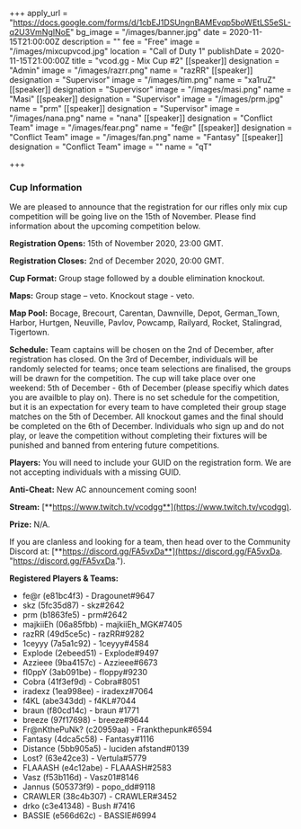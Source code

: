 +++
apply_url = "https://docs.google.com/forms/d/1cbEJ1DSUngnBAMEvqp5boWEtLS5eSL-q2U3VmNgINoE"
bg_image = "/images/banner.jpg"
date = 2020-11-15T21:00:00Z
description = ""
fee = "Free"
image = "/images/mixcupvcod.jpg"
location = "Call of Duty 1"
publishDate = 2020-11-15T21:00:00Z
title = "vcod.gg - Mix Cup #2"
[[speaker]]
designation = "Admin"
image = "/images/razrr.png"
name = "razRR"
[[speaker]]
designation = "Supervisor"
image = "/images/tim.png"
name = "xa1ruZ"
[[speaker]]
designation = "Supervisor"
image = "/images/masi.png"
name = "Masi"
[[speaker]]
designation = "Supervisor"
image = "/images/prm.jpg"
name = "prm"
[[speaker]]
designation = "Supervisor"
image = "/images/nana.png"
name = "nana"
[[speaker]]
designation = "Conflict Team"
image = "/images/fear.png"
name = "fe@r"
[[speaker]]
designation = "Conflict Team"
image = "/images/fan.png"
name = "Fantasy"
[[speaker]]
designation = "Conflict Team"
image = ""
name = "qT"

+++
### **Cup Information**

We are pleased to announce that the registration for our rifles only mix cup competition will be going live on the 15th of November. Please find information about the upcoming competition below.

**Registration Opens:** 15th of November 2020, 23:00 GMT.

**Registration Closes:** 2nd of December 2020, 20:00 GMT.

**Cup Format:** Group stage followed by a double elimination knockout.

**Maps:** Group stage – veto. Knockout stage - veto.

**Map Pool:** Bocage, Brecourt, Carentan, Dawnville, Depot, German_Town, Harbor, Hurtgen, Neuville, Pavlov, Powcamp, Railyard, Rocket, Stalingrad, Tigertown.

**Schedule:** Team captains will be chosen on the 2nd of December, after registration has closed. On the 3rd of December, individuals will be randomly selected for teams; once team selections are finalised, the groups will be drawn for the competition. The cup will take place over one weekend: 5th of December - 6th of December (please specifiy which dates you are availble to play on). There is no set schedule for the competition, but it is an expectation for every team to have completed their group stage matches on the 5th of December. All knockout games and the final should be completed on the 6th of December. Individuals who sign up and do not play, or leave the competition without completing their fixtures will be punished and banned from entering future competitions.

**Players:** You will need to include your GUID on the registration form. We are not accepting individuals with a missing GUID.

**Anti-Cheat:** New AC announcement coming soon!

**Stream:** [**https://www.twitch.tv/vcodgg**](https://www.twitch.tv/vcodgg).

**Prize:** N/A.

If you are clanless and looking for a team, then head over to the Community Discord at: [**https://discord.gg/FA5vxDa**](https://discord.gg/FA5vxDa. "https://discord.gg/FA5vxDa.").

**Registered Players & Teams:**

* fe@r (e81bc4f3) - Dragounet#9647
* skz (5fc35d87) - skz#2642
* prm (b1863fe5) - prm#2642
* majkiiEh (06a85fbb) - majkiiEh_MGK#7405
* razRR (49d5ce5c) - razRR#9282
* 1ceyyy (7a5a1c92) - 1ceyyy#4584
* Explode (2ebeed51) - Explode#9497
* Azzieee (9ba4157c) - Azzieee#6673
* fl0ppY (3ab091be) - fIoppy#9230
* Cobra (41f3ef9d) - Cobra#8051
* iradexz (1ea998ee) - iradexz#7064
* f4KL (abe343dd) - f4KL#7044
* braun (f80cd14c) - braun #1771
* breeze (97f17698) - breeze#9644
* Fr@nKthePuNk? (c20959aa) - Frankthepunk#6594
* Fantasy (4dca5c58) - Fantasy#1116
* Distance (5bb905a5) - luciden afstand#0139
* Lost? (63e42ce3) - Vertula#5779
* FLAAASH (e4c12abe) - FLAAASH#2583
* Vasz (f53b116d) - Vasz01#8146
* Jannus (505373f9) - popo_dd#9118
* CRAWLER (38c4b307) - CRAWLER#3452
* drko (c3e41348) - Bush #7416
* BASSIE (e566d62c) - BASSIE#6994